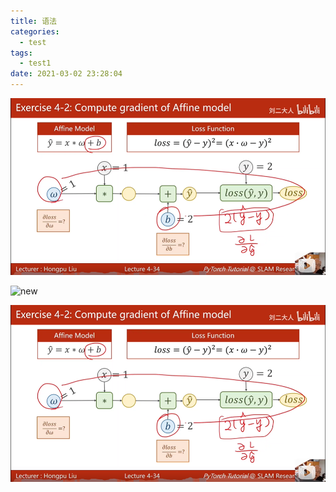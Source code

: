 ```yaml
---
title: 语法
categories:
  - test
tags:
  - test1
date: 2021-03-02 23:28:04
---
```


![](new.png)

![new](D:\git_rep\hexo\source\_posts\语法\new.png)

![new](语法\new.png)